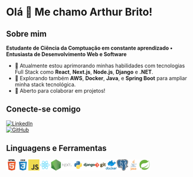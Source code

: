 # Olá 👋 Me chamo Arthur Brito!

## Sobre mim

**Estudante de Ciência da Comptuação em constante aprendizado • Entusiasta de Desenvolvimento Web e Software**

- 🔭 Atualmente estou aprimorando minhas habilidades com tecnologias Full Stack como **React**, **Next.js**, **Node.js**, **Django** e **.NET**.
- 🌱 Explorando também **AWS**, **Docker**, **Java**, e **Spring Boot** para ampliar minha stack tecnológica.
- 🤔 Aberto para colaborar em projetos!

## Conecte-se comigo

[![LinkedIn](https://img.shields.io/badge/LinkedIn-arthurbrit0-blue?logo=linkedin&style=social)](https://www.linkedin.com/in/arthurbrit0)  
[![GitHub](https://img.shields.io/badge/GitHub-arthurbrit0-black?logo=github&style=social)](https://github.com/arthurbrit0)

## Linguagens e Ferramentas

[<img align="left" alt="HTML5" width="30px" src="https://raw.githubusercontent.com/github/explore/main/topics/html/html.png" />](#)
[<img align="left" alt="CSS3" width="30px" src="https://raw.githubusercontent.com/github/explore/main/topics/css/css.png" />](#)
[<img align="left" alt="JavaScript" width="30px" src="https://raw.githubusercontent.com/github/explore/main/topics/javascript/javascript.png" />](#)
[<img align="left" alt="React" width="30px" src="https://raw.githubusercontent.com/github/explore/main/topics/react/react.png" />](#)
[<img align="left" alt="Node.js" width="30px" src="https://raw.githubusercontent.com/github/explore/main/topics/nodejs/nodejs.png" />](#)
[<img align="left" alt="Next.js" width="30px" src="https://raw.githubusercontent.com/github/explore/main/topics/nextjs/nextjs.png" />](#)
[<img align="left" alt="Python" width="30px" src="https://raw.githubusercontent.com/github/explore/main/topics/python/python.png" />](#)
[<img align="left" alt="Django" width="30px" src="https://raw.githubusercontent.com/github/explore/main/topics/django/django.png" />](#)
[<img align="left" alt="Git" width="30px" src="https://raw.githubusercontent.com/github/explore/main/topics/git/git.png" />](#)
[<img align="left" alt="Docker" width="30px" src="https://raw.githubusercontent.com/github/explore/main/topics/docker/docker.png" />](#)
[<img align="left" alt="PostgreSQL" width="30px" src="https://raw.githubusercontent.com/github/explore/main/topics/postgresql/postgresql.png" />](#)
[<img align="left" alt="Java" width="30px" src="https://raw.githubusercontent.com/github/explore/main/topics/java/java.png" />](#)
[<img align="left" alt="Spring Boot" width="30px" src="https://raw.githubusercontent.com/github/explore/main/topics/spring-boot/spring-boot.png" />](#)

<br />
<br />

